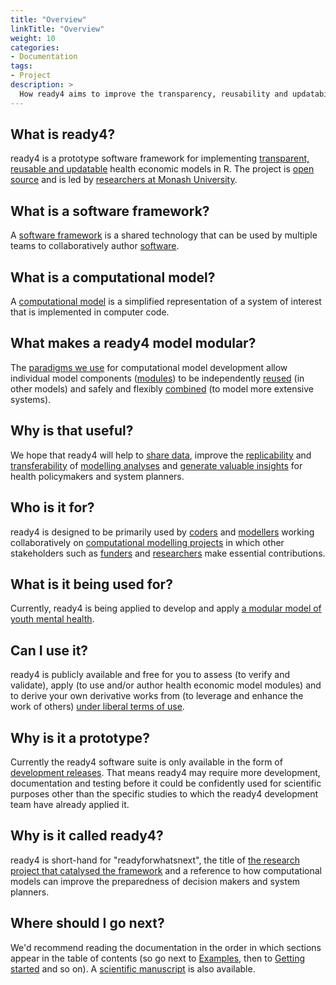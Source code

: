 ```yaml
---
title: "Overview"
linkTitle: "Overview"
weight: 10
categories:
- Documentation
tags:
- Project
description: >
  How ready4 aims to improve the transparency, reusability and updatability of health economic models.
---
```


## What is ready4?
ready4 is a prototype software framework for implementing [transparent, reusable and updatable](/docs/getting-started/motivation/) health economic models in R. The project is [open source](/docs/software/terms/licenses/) and is led by [researchers at Monash University](/about/). 

## What is a software framework?
A [software framework](/docs/framework/) is a shared technology that can be used by multiple teams to collaboratively author [software](/docs/software). 

## What is a computational model?
A [computational model](/docs/getting-started/concepts/model) is a simplified representation of a system of interest that is implemented in computer code.

## What makes a ready4 model modular?
The [paradigms we use](/docs/framework/implementation/paradigm/) for computational model development allow individual model components ([modules](/docs/framework/implementation/modularity/)) to be independently [reused](/docs/model/modules/using-modules/) (in other models) and safely and flexibly [combined](/docs/framework/implementation/paradigm/object-oriented/#modular-computational-models) (to model more extensive systems).

## Why is that useful?
We hope that ready4 will help to [share data](/docs/model/datasets), improve the [replicability](/docs/getting-started/concepts/reproducible-replicable-generalisable/) and [transferability](/docs/getting-started/concepts/transferable/) of [modelling analyses](/docs/model/analyses) and [generate valuable insights](/docs/examples) for health policymakers and system planners.

## Who is it for?
ready4 is designed to be primarily used by [coders](/docs/getting-started/users/coder) and [modellers](/docs/getting-started/users/modeller) working collaboratively on [computational modelling projects](/docs/getting-started/concepts/project/) in which other stakeholders such as [funders](/docs/getting-started/stakeholders/funders/) and [researchers](/docs/getting-started/stakeholders/researchers/) make essential contributions. 

## What is it being used for?
Currently, ready4 is being applied to develop and apply [a modular model of youth mental health](https://readyforwhatsnext.netlify.app/).

## Can I use it?
ready4 is publicly available and free for you to assess (to verify and validate), apply (to use and/or author health economic model modules) and to derive your own derivative works from (to leverage and enhance the work of others) [under liberal terms of use](/docs/software/terms/).

## Why is it a prototype?
Currently the ready4 software suite is only available in the form of [development releases](/docs/software/status/development-releases/). That means ready4 may require more development, documentation and testing before it could be confidently used for scientific purposes other than the specific studies to which the ready4 development team have already applied it.


## Why is it called ready4?
ready4 is short-hand for "readyforwhatsnext", the title of [the research project that catalysed the framework](/about/) and a reference to how computational models can improve the preparedness of decision makers and system planners.

## Where should I go next?
We'd recommend reading the documentation in the order in which sections appear in the table of contents (so go next to [Examples](/docs/examples/), then to [Getting started](/docs/getting-started/) and so on). A [scientific manuscript](https://arxiv.org/pdf/2310.14138.pdf) is also available.


